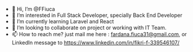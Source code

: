 - 👋 Hi, I’m @FFiuca
- 👀 I’m interested in Full Stack Developer, specially Back End Developer
- 🌱 I’m currently learning Laravel and React
- 💞️ I’m looking to collaborate on project or working with IT Team.
- 📫 How to reach me? just mail me here : fardana.fiuca31@gmail.com, or LinkedIn message to https://www.linkedin.com/in/fikri-f-339546107/

<!---
FFiuca/FFiuca is a ✨ special ✨ repository because its `README.md` (this file) appears on your GitHub profile.
You can click the Preview link to take a look at your changes.
--->
